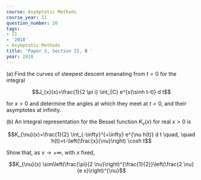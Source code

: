 ```yaml
---
course: Asymptotic Methods
course_year: II
question_number: 20
tags:
- II
- '2018'
- Asymptotic Methods
title: 'Paper 3, Section II, B '
year: 2018
---
```




(a) Find the curves of steepest descent emanating from $t=0$ for the integral

$$J_{x}(x)=\frac{1}{2 \pi i} \int_{C} e^{x(\sinh t-t)} d t$$

for $x>0$ and determine the angles at which they meet at $t=0$, and their asymptotes at infinity.

(b) An integral representation for the Bessel function $K_{\nu}(x)$ for real $x>0$ is

$$K_{\nu}(x)=\frac{1}{2} \int_{-\infty}^{+\infty} e^{\nu h(t)} d t \quad, \quad h(t)=t-\left(\frac{x}{\nu}\right) \cosh t$$

Show that, as $\nu \rightarrow+\infty$, with $x$ fixed,

$$K_{\nu}(x) \sim\left(\frac{\pi}{2 \nu}\right)^{\frac{1}{2}}\left(\frac{2 \nu}{e x}\right)^{\nu}$$